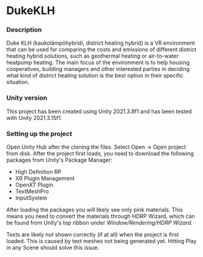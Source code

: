 # DukeKLH
### Description ###
Duke KLH</b></color> (kaukolämpöhybridi, district heating hybrid) is a VR environment that can be used for  comparing the costs and emissions of different district heating hybrid solutions, such as geothermal heating or air-to-water heatpump heating.
The main focus of the environment is to help housing cooperatives, building managers and other interested parties in deciding what kind of district heating solution is the best option in their specific situation.


### Unity version ###
This project has been created using Unity 2021.3.8f1 and has been tested with Unity 2021.3.15f1. 


### Setting up the project ###
Open Unity Hub after the cloning the files.
Select Open -> Open project from disk.
After the project first loads, you need to download the following packages from Unity's Package Manager:
+ High Definition RP
+ XR Plugin Management
+ OpenXT Plugin
+ TextMeshPro
+ InputSystem

After loading the packages you will likely see only pink materials. This means you need to convert the materials through HDRP Wizard, which can be found from Unity's top ribbon under *Window/Rendering/HDRP Wizard*.

Texts are likely not shown correctly (if at all) when the project is first loaded. This is caused by text meshes not being generated yet. Hitting Play in any Scene should solve this issue. 
